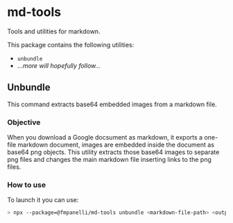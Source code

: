 # md-tools
Tools and utilities for markdown.

This package contains the following utilities:
- `unbundle`
- _...more will hopefully follow..._

## Unbundle
This command extracts base64 embedded images from a markdown file.

### Objective
When you download a Google docsument as markdown, it exports a one-file markdown document, images are embedded inside the document as base64 png objects.
This utility extracts those base64 images to separate png files and changes the main markdown file inserting links to the png files.

### How to use
To launch it you can use:

```bash
> npx --package=@fmpanelli/md-tools unbundle <markdown-file-path> <output-directory>
```
